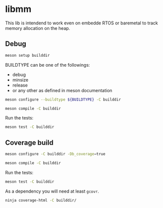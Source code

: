 # libmm

This lib is intendend to work even on embedde RTOS or baremetal to track memory allocation on the heap.

## Debug

```sh
meson setup builddir
```

BUILDTYPE can be one of the followings:
- debug
- minsize
- release
- or any other as defined in meson documentation


```sh
meson configure --buildtype ${BUILDTYPE} -C builddir
```

```sh
meson compile -C builddir
```

Run the tests:
```sh
meson test -C builddir
```

## Coverage build

```sh
meson configure -C builddir -Db_coverage=true
```

```sh
meson compile -C builddir
```

Run the tests:
```sh
meson test -C builddir
```
As a dependency you will need at least `gcovr`.

```sh
ninja coverage-html -C builddir/
```